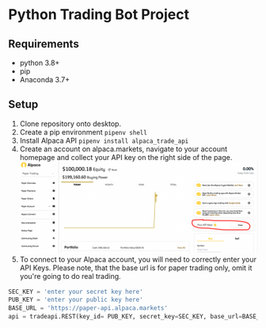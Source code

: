 # Python Trading Bot Project

## Requirements
+ python 3.8+
+ pip 
+ Anaconda 3.7+

## Setup

1. Clone repository onto desktop.
2. Create a pip environment ```pipenv shell```
3. Install Alpaca API ```pipenv install alpaca_trade_api```
4. Create an account on alpaca.markets, navigate to your account homepage and collect your API key on the right side of the page. 
![image](https://raw.githubusercontent.com/lk2344/freestyle-project/main/img.png)
5. To connect to your Alpaca account, you will need to correctly enter your API Keys. Please note, that the base url is for paper trading only, omit it you're going to do real trading.
```python
SEC_KEY = 'enter your secret key here' 
PUB_KEY = 'enter your public key here'
BASE_URL = 'https://paper-api.alpaca.markets' 
api = tradeapi.REST(key_id= PUB_KEY, secret_key=SEC_KEY, base_url=BASE_URL) 
```
